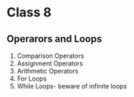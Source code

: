 # Class 8

## Operarors and Loops

1. Comparison Operators
2. Assignment Operators
3. Arithmetic Operators
4. For Loops
5. While Loops- beware of infinite loops
